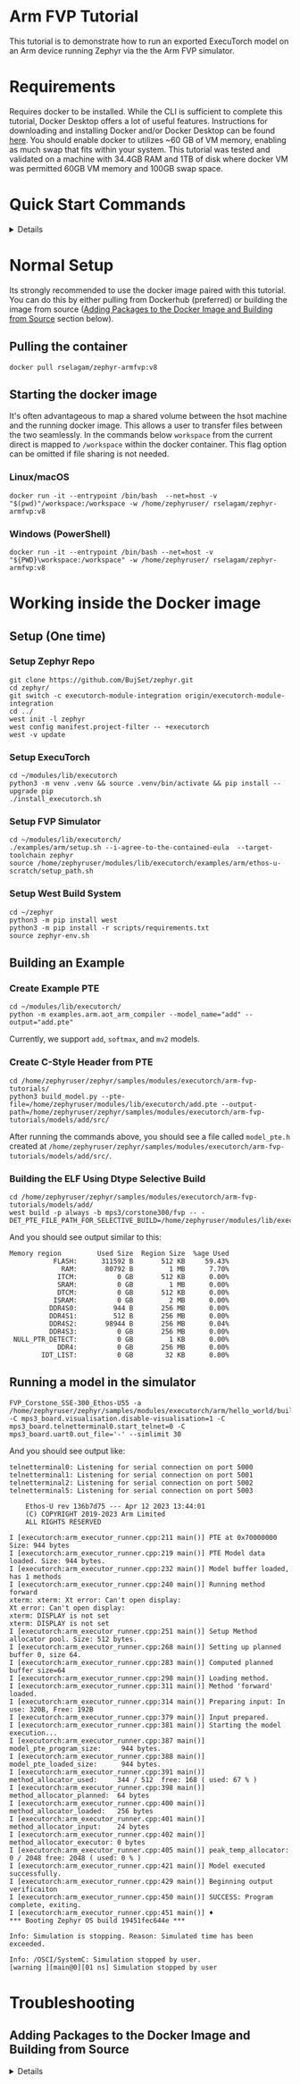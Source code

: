 # Arm FVP Tutorial

This tutorial is to demonstrate how to run an exported ExecuTorch model on an Arm device running Zephyr via the the Arm FVP simulator.

# Requirements

Requires docker to be installed. While the CLI is sufficient to complete this tutorial, Docker Desktop offers a lot of useful features. Instructions for downloading and installing Docker and/or Docker Desktop can be found [here](https://docs.docker.com/desktop/). You should enable docker to utilizes ~60 GB of VM memory, enabling as much swap that fits within your system. This tutorial was tested and validated on a machine with 34.4GB RAM and 1TB of disk where docker VM was permitted 60GB VM memory and 100GB swap space.

# Quick Start Commands

<details>

You can copy-paste the commands below to setup up and validate a working flow. Start the docker image with the following command:

```
docker run -it --entrypoint /bin/bash --net=host -w /home/zephyruser/ rselagam/zephyr-armfvp:v8
```

Once in the docker image, run the following commands to set up environment and executorch module of zephyr. Please note that you should replace `<YOUR EMAL>` and `<YOUR USER NAME>` with appropriate GitHub credentials:

```
git config --global user.email "<YOUR EMAIL>" && \
git config --global user.name "<YOUR USER NAME>"
git clone https://github.com/BujSet/zephyr.git
cd zephyr/
git switch -c executorch-module-integration origin/executorch-module-integration
cd ../
west init -l zephyr
west config manifest.project-filter -- +executorch
west -v update
cd ~/modules/lib/executorch
python3 -m venv .venv && source .venv/bin/activate && pip install --upgrade pip
./install_requirements.sh
./examples/arm/setup.sh --i-agree-to-the-contained-eula  --target-toolchain zephyr
source /home/zephyruser/modules/lib/executorch/examples/arm/ethos-u-scratch/setup_path.sh
python -m examples.arm.aot_arm_compiler --model_name="add" --output="add.pte"
cd ~/zephyr
python3 -m pip install west
python3 -m pip install -r scripts/requirements.txt
source zephyr-env.sh
cd /home/zephyruser/zephyr/samples/modules/executorch/arm-fvp-tutorials/
python3 build_model.py --pte-file=/home/zephyruser/modules/lib/executorch/add.pte --output-path=/home/zephyruser/zephyr/samples/modules/executorch/arm-fvp-tutorials/models/add/src/
cd models/add/
west build -p always -b mps3/corstone300/fvp -- -DET_PTE_FILE_PATH_FOR_SELECTIVE_BUILD=/home/zephyruser/modules/lib/executorch/add.pte && FVP_Corstone_SSE-300_Ethos-U55 -a build/zephyr/zephyr.elf -C mps3_board.visualisation.disable-visualisation=1 -C mps3_board.telnetterminal0.start_telnet=0 -C mps3_board.uart0.out_file='-'  -C cpu0.CFGITCMSZ=15 -C cpu0.CFGDTCMSZ=15 --simlimit 60
```
</details>

# Normal Setup

Its strongly recommended to use the docker image paired with this tutorial. You can do this by either pulling from Dockerhub (preferred) or building the image from source ([Adding Packages to the Docker Image and Building from Source](#adding-packages-to-the-docker-image-and-building-from-source) section below).

## Pulling the container

```
docker pull rselagam/zephyr-armfvp:v8
```

## Starting the docker image


It's often advantageous to map a shared volume between the hsot machine and the running docker image. This allows a user to transfer files between the two seamlessly. In the commands below `workspace` from the current direct is mapped to `/workspace` within the docker container. This flag option can be omitted if file sharing is not needed.

### Linux/macOS

```
docker run -it --entrypoint /bin/bash  --net=host -v "$(pwd)"/workspace:/workspace -w /home/zephyruser/ rselagam/zephyr-armfvp:v8
```

### Windows (PowerShell)

```
docker run -it --entrypoint /bin/bash --net=host -v "${PWD}\workspace:/workspace" -w /home/zephyruser/ rselagam/zephyr-armfvp:v8
```

# Working inside the Docker image

## Setup (One time)

### Setup Zephyr Repo

```
git clone https://github.com/BujSet/zephyr.git
cd zephyr/
git switch -c executorch-module-integration origin/executorch-module-integration
cd ../
west init -l zephyr
west config manifest.project-filter -- +executorch
west -v update
```

### Setup ExecuTorch

```
cd ~/modules/lib/executorch
python3 -m venv .venv && source .venv/bin/activate && pip install --upgrade pip
./install_executorch.sh
```

### Setup FVP Simulator

```
cd ~/modules/lib/executorch/
./examples/arm/setup.sh --i-agree-to-the-contained-eula  --target-toolchain zephyr
source /home/zephyruser/modules/lib/executorch/examples/arm/ethos-u-scratch/setup_path.sh
```


### Setup West Build System

```
cd ~/zephyr
python3 -m pip install west
python3 -m pip install -r scripts/requirements.txt
source zephyr-env.sh
```

## Building an Example

### Create Example PTE

```
cd ~/modules/lib/executorch/
python -m examples.arm.aot_arm_compiler --model_name="add" --output="add.pte"
```

Currently, we support `add`, `softmax`, and `mv2` models.


### Create C-Style Header from PTE

```
cd /home/zephyruser/zephyr/samples/modules/executorch/arm-fvp-tutorials/
python3 build_model.py --pte-file=/home/zephyruser/modules/lib/executorch/add.pte --output-path=/home/zephyruser/zephyr/samples/modules/executorch/arm-fvp-tutorials/models/add/src/
```

After running the commands above, you should see a file called `model_pte.h` created at `/home/zephyruser/zephyr/samples/modules/executorch/arm-fvp-tutorials/models/add/src/`.

### Building the ELF Using Dtype Selective Build

```
cd /home/zephyruser/zephyr/samples/modules/executorch/arm-fvp-tutorials/models/add/
west build -p always -b mps3/corstone300/fvp -- -DET_PTE_FILE_PATH_FOR_SELECTIVE_BUILD=/home/zephyruser/modules/lib/executorch/add.pte
```

And you should see output similar to this:

```
Memory region         Used Size  Region Size  %age Used
           FLASH:      311592 B       512 KB     59.43%
             RAM:       80792 B         1 MB      7.70%
            ITCM:          0 GB       512 KB      0.00%
            SRAM:          0 GB         1 MB      0.00%
            DTCM:          0 GB       512 KB      0.00%
           ISRAM:          0 GB         2 MB      0.00%
          DDR4S0:         944 B       256 MB      0.00%
          DDR4S1:         512 B       256 MB      0.00%
          DDR4S2:       98944 B       256 MB      0.04%
          DDR4S3:          0 GB       256 MB      0.00%
 NULL_PTR_DETECT:          0 GB         1 KB      0.00%
            DDR4:          0 GB       256 MB      0.00%
        IDT_LIST:          0 GB        32 KB      0.00%
```

## Running a model in the simulator

```
FVP_Corstone_SSE-300_Ethos-U55 -a /home/zephyruser/zephyr/samples/modules/executorch/arm/hello_world/build/zephyr/zephyr.elf -C mps3_board.visualisation.disable-visualisation=1 -C mps3_board.telnetterminal0.start_telnet=0 -C mps3_board.uart0.out_file='-' --simlimit 30
```

And you should see output like:

```
telnetterminal0: Listening for serial connection on port 5000
telnetterminal1: Listening for serial connection on port 5001
telnetterminal2: Listening for serial connection on port 5002
telnetterminal5: Listening for serial connection on port 5003

    Ethos-U rev 136b7d75 --- Apr 12 2023 13:44:01
    (C) COPYRIGHT 2019-2023 Arm Limited
    ALL RIGHTS RESERVED

I [executorch:arm_executor_runner.cpp:211 main()] PTE at 0x70000000 Size: 944 bytes
I [executorch:arm_executor_runner.cpp:219 main()] PTE Model data loaded. Size: 944 bytes.
I [executorch:arm_executor_runner.cpp:232 main()] Model buffer loaded, has 1 methods
I [executorch:arm_executor_runner.cpp:240 main()] Running method forward
xterm: xterm: Xt error: Can't open display:
Xt error: Can't open display:
xterm: DISPLAY is not set
xterm: DISPLAY is not set
I [executorch:arm_executor_runner.cpp:251 main()] Setup Method allocator pool. Size: 512 bytes.
I [executorch:arm_executor_runner.cpp:268 main()] Setting up planned buffer 0, size 64.
I [executorch:arm_executor_runner.cpp:283 main()] Computed planned buffer size=64
I [executorch:arm_executor_runner.cpp:298 main()] Loading method.
I [executorch:arm_executor_runner.cpp:311 main()] Method 'forward' loaded.
I [executorch:arm_executor_runner.cpp:314 main()] Preparing input: In use: 320B, Free: 192B
I [executorch:arm_executor_runner.cpp:379 main()] Input prepared.
I [executorch:arm_executor_runner.cpp:381 main()] Starting the model execution...
I [executorch:arm_executor_runner.cpp:387 main()] model_pte_program_size:     944 bytes.
I [executorch:arm_executor_runner.cpp:388 main()] model_pte_loaded_size:      944 bytes.
I [executorch:arm_executor_runner.cpp:391 main()] method_allocator_used:     344 / 512  free: 168 ( used: 67 % )
I [executorch:arm_executor_runner.cpp:398 main()] method_allocator_planned:  64 bytes
I [executorch:arm_executor_runner.cpp:400 main()] method_allocator_loaded:   256 bytes
I [executorch:arm_executor_runner.cpp:401 main()] method_allocator_input:    24 bytes
I [executorch:arm_executor_runner.cpp:402 main()] method_allocator_executor: 0 bytes
I [executorch:arm_executor_runner.cpp:405 main()] peak_temp_allocator:       0 / 2048 free: 2048 ( used: 0 % )
I [executorch:arm_executor_runner.cpp:421 main()] Model executed successfully.
I [executorch:arm_executor_runner.cpp:429 main()] Beginning output verificaiton
I [executorch:arm_executor_runner.cpp:450 main()] SUCCESS: Program complete, exiting.
I [executorch:arm_executor_runner.cpp:451 main()] ♦
*** Booting Zephyr OS build 19451fec644e ***

Info: Simulation is stopping. Reason: Simulated time has been exceeded.

Info: /OSCI/SystemC: Simulation stopped by user.
[warning ][main@0][01 ns] Simulation stopped by user
```

# Troubleshooting

## Adding Packages to the Docker Image and Building from Source

<details>
If the default docker image does not contain all the software packages you desire, you can modify the [Dockerfile.armfvp_zephyr](Dockerfile.armfvp_zephyr) file to include the missing packages.

To build the new image (or if pulling the image from DockerHub failed), you can run the following:

```
docker run --rm --privileged multiarch/qemu-user-static --reset -p yes
docker run --privileged --rm tonistiigi/binfmt --install all
docker buildx create --name mybuilder --driver docker-container --platform linux/amd64,linux/arm6 --use
docker buildx build --network=host --platform linux/amd64,linux/arm64 -t my_new_docker_image -f Dockerfile.armfvp_zephyr  .
```

The steps before the last command ensure that the image you build supports deployment to multiple platforms. If you are only interested in build for your local machine, you can run:

```
docker build -t my_new_docker_image -f Dockerfile.armfvp_zephyr  .
```
</details>
